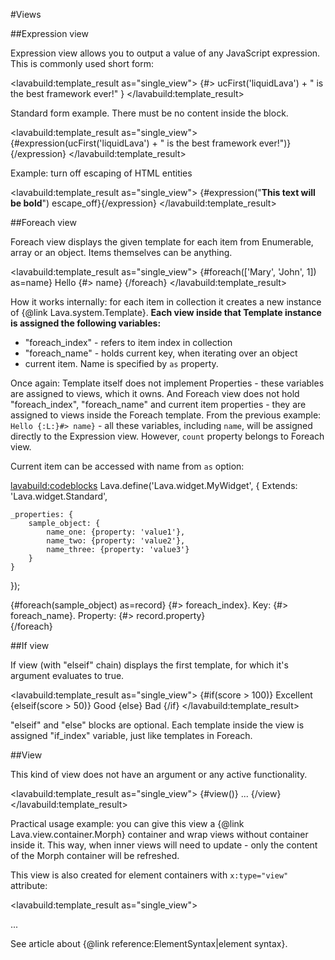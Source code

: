 
#Views

##Expression view

Expression view allows you to output a value of any JavaScript expression.
This is commonly used short form:

<lavabuild:template_result as="single_view">
{#> ucFirst('liquidLava') + " is the best framework ever!" }
</lavabuild:template_result>

Standard form example. There must be no content inside the block.

<lavabuild:template_result as="single_view">
{#expression(ucFirst('liquidLava') + " is the best framework ever!")}{/expression}
</lavabuild:template_result>

Example: turn off escaping of HTML entities

<lavabuild:template_result as="single_view">
{#expression("<b>This text will be bold</b>") escape_off}{/expression}
</lavabuild:template_result>

##Foreach view

Foreach view displays the given template for each item from Enumerable, array or an object.
Items themselves can be anything.

<lavabuild:template_result as="single_view">
{#foreach(['Mary', 'John', 1]) as=name}
	Hello {#> name}
{/foreach}
</lavabuild:template_result>

How it works internally: for each item in collection it creates a new instance of {@link Lava.system.Template}.
<b>Each view inside that Template instance is assigned the following variables:</b>
- <str>"foreach_index"</str> - refers to item index in collection
- <str>"foreach_name"</str> - holds current key, when iterating over an object
- current item. Name is specified by `as` property.

Once again: Template itself does not implement Properties - these variables are assigned to views, which it owns.
And Foreach view does not hold <str>"foreach_index"</str>, <str>"foreach_name"</str> and current item properties -
they are assigned to views inside the Foreach template. From the previous example: `Hello {:L:}#> name}` - all these 
variables, including `name`, will be assigned directly to the Expression view. However, `count` property belongs to
Foreach view.

Current item can be accessed with name from `as` option:

<lavabuild:codeblocks>
	<codeblock lang="javascript" title="Example controller">
Lava.define('Lava.widget.MyWidget', {
	Extends: 'Lava.widget.Standard',

	_properties: {
		sample_object: {
			name_one: {property: 'value1'},
			name_two: {property: 'value2'},
			name_three: {property: 'value3'}
		}
	}
});
	</codeblock>
	<codeblock lang="xml" title="Template">
<body lava-app="MyWidget">
	{#foreach(sample_object) as=record}
		{#> foreach_index}. Key: {#> foreach_name}. Property: {#> record.property} <br/>
	{/foreach}
</body>
	</codeblock>
</lavabuild:codeblocks>

##If view

If view (with "elseif" chain) displays the first template, for which it's argument evaluates to <kw>true</kw>.

<lavabuild:template_result as="single_view">
{#if(score > 100)}
	Excellent
{elseif(score > 50)}
	Good
{else}
	Bad
{/if}
</lavabuild:template_result>

"elseif" and "else" blocks are optional.
Each template inside the view is assigned <str>"if_index"</str> variable, just like templates in Foreach.

##View

This kind of view does not have an argument or any active functionality.

<lavabuild:template_result as="single_view">
{#view()}
	...
{/view}
</lavabuild:template_result>

Practical usage example: you can give this view a {@link Lava.view.container.Morph} container
and wrap views without container inside it. This way, when inner views will need to update -
only the content of the Morph container will be refreshed.

This view is also created for element containers with `x:type="view"` attribute:

<lavabuild:template_result as="single_view">
<div x:type="view">
	...
</div>
</lavabuild:template_result>

See article about {@link reference:ElementSyntax|element syntax}.